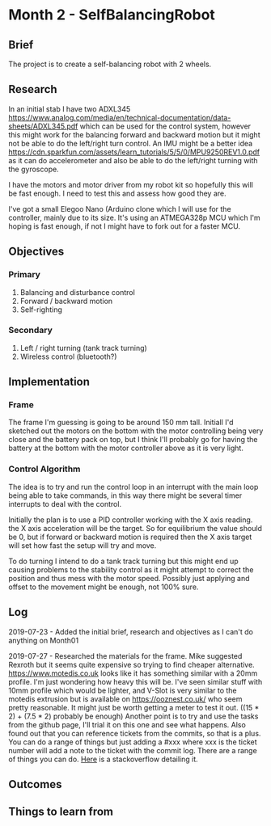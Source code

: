# Month 2 - SelfBalancingRobot

## Brief

The project is to create a self-balancing robot with 2 wheels.

## Research

In an initial stab I have two ADXL345 <https://www.analog.com/media/en/technical-documentation/data-sheets/ADXL345.pdf> which can be used for the control system, however this might work for the balancing forward and backward motion but it might not be able to do the left/right turn control. An IMU might be a better idea <https://cdn.sparkfun.com/assets/learn_tutorials/5/5/0/MPU9250REV1.0.pdf> as it can do accelerometer and also be able to do the left/right turning with the gyroscope.

I have the motors and motor driver from my robot kit so hopefully this will be fast enough. I need to test this and assess how good they are.

I've got a small Elegoo Nano (Arduino clone which I will use for the controller, mainly due to its size. It's using an ATMEGA328p MCU which I'm hoping is fast enough, if not I might have to fork out for a faster MCU.

## Objectives

### Primary

1. Balancing and disturbance control
1. Forward / backward motion
1. Self-righting


### Secondary

1. Left / right turning (tank track turning)
1. Wireless control (bluetooth?)

## Implementation

### Frame

The frame I'm guessing is going to be around 150 mm tall. Initiall I'd sketched out the motors on the bottom with the motor controlling being very close and the battery pack on top, but I think I'll probably go for having the battery at the bottom with the motor controller above as it is very light.

### Control Algorithm

The idea is to try and run the control loop in an interrupt with the main loop being able to take commands, in this way there might be several timer interrupts to deal with the control.

Initially the plan is to use a PID controller working with the X axis reading. the X axis acceleration will be the target. So for equilibrium the value should be 0, but if forward or backward motion is required then the X axis target will set how fast the setup will try and move.

To do turning I intend to do a tank track turning but this might end up causing problems to the stability control as it might attempt to correct the position and thus mess with the motor speed. Possibly just applying and offset to the movement might be enough, not 100% sure.

## Log

2019-07-23 - Added the initial brief, research and objectives as I can't do anything on Month01

2019-07-27 - Researched the materials for the frame. Mike suggested Rexroth but it seems quite expensive so trying to find cheaper alternative. <https://www.motedis.co.uk> looks like it has something similar with a 20mm profile. I'm just wondering how heavy this will be. 
I've seen similar stuff with 10mm profile which would be lighter, and V-Slot is very similar to the motedis extrusion but is available on <https://ooznest.co.uk/> who seem pretty reasonable. It might just be worth getting a meter to test it out. ((15 * 2) + (7.5 * 2) probably be enough)
Another point is to try and use the tasks from the github page, I'll trial it on this one and see what happens.
Also found out that you can reference tickets from the commits, so that is a plus. You can do a range of things but just adding a #xxx where xxx is the ticket number will add a note to the ticket with the commit log. There are a range of things you can do. [Here](https://stackoverflow.com/questions/1687262/link-to-the-issue-number-on-github-within-a-commit-message) is a stackoverflow detailing it.

## Outcomes



## Things to learn from 


